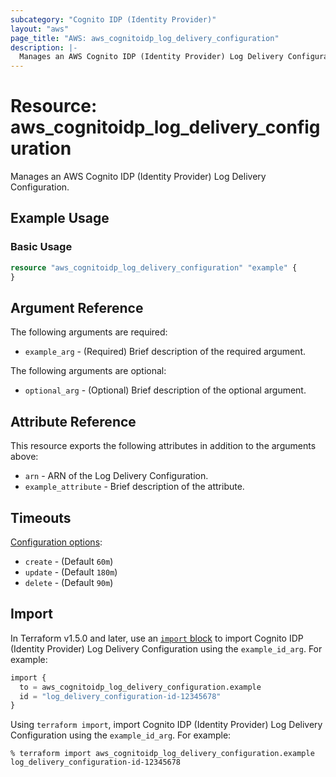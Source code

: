 ```yaml
---
subcategory: "Cognito IDP (Identity Provider)"
layout: "aws"
page_title: "AWS: aws_cognitoidp_log_delivery_configuration"
description: |-
  Manages an AWS Cognito IDP (Identity Provider) Log Delivery Configuration.
---
```


# Resource: aws_cognitoidp_log_delivery_configuration

Manages an AWS Cognito IDP (Identity Provider) Log Delivery Configuration.

## Example Usage

### Basic Usage

```terraform
resource "aws_cognitoidp_log_delivery_configuration" "example" {
}
```

## Argument Reference

The following arguments are required:

* `example_arg` - (Required) Brief description of the required argument.

The following arguments are optional:

* `optional_arg` - (Optional) Brief description of the optional argument.

## Attribute Reference

This resource exports the following attributes in addition to the arguments above:

* `arn` - ARN of the Log Delivery Configuration.
* `example_attribute` - Brief description of the attribute.

## Timeouts

[Configuration options](https://developer.hashicorp.com/terraform/language/resources/syntax#operation-timeouts):

* `create` - (Default `60m`)
* `update` - (Default `180m`)
* `delete` - (Default `90m`)

## Import

In Terraform v1.5.0 and later, use an [`import` block](https://developer.hashicorp.com/terraform/language/import) to import Cognito IDP (Identity Provider) Log Delivery Configuration using the `example_id_arg`. For example:

```terraform
import {
  to = aws_cognitoidp_log_delivery_configuration.example
  id = "log_delivery_configuration-id-12345678"
}
```

Using `terraform import`, import Cognito IDP (Identity Provider) Log Delivery Configuration using the `example_id_arg`. For example:

```console
% terraform import aws_cognitoidp_log_delivery_configuration.example log_delivery_configuration-id-12345678
```
